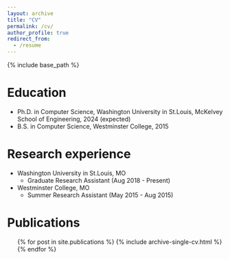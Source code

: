 ```yaml
---
layout: archive
title: "CV"
permalink: /cv/
author_profile: true
redirect_from:
  - /resume
---
```


{% include base_path %}

Education
======
* Ph.D. in Computer Science, Washington University in St.Louis, McKelvey School of Engineering, 2024 (expected)
* B.S. in Computer Science, Westminster College, 2015

Research experience
======
* Washington University in St.Louis, MO
  * Graduate Research Assistant (Aug 2018 - Present)
* Westminster College, MO
  * Summer Research Assistant (May 2015 - Aug 2015)
 
Publications
======
  <ul>  
  {% for post in site.publications %}
    {% include archive-single-cv.html %}
  {% endfor %}</ul>
<!--
 
Teaching
======
  <ul>{% for post in site.teaching %}
    {% include archive-single-cv.html %}
  {% endfor %}</ul> 


* Duties included: Tagging issues
  * Supervisor: Professor Git

* Fall 2015: Research Assistant
  * Github University
  * Duties included: Merging pull requests
  * Supervisor: Professor Hub

Skills
======
* Skill 1
* Skill 2
  * Sub-skill 2.1
  * Sub-skill 2.2
  * Sub-skill 2.3
* Skill 3


  
Talks
======
  <ul>{% for post in site.talks %}
    {% include archive-single-talk-cv.html %}
  {% endfor %}</ul>
  

  
Service and leadership
======
* Currently signed in to 43 different slack teams
-->
